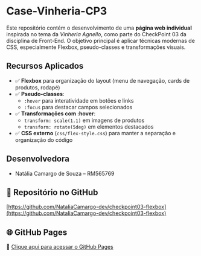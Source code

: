 # Case-Vinheria-CP3

Este repositório contém o desenvolvimento de uma **página web individual** inspirada no tema da *Vinheria Agnello*, como parte do CheckPoint 03 da disciplina de Front-End. O objetivo principal é aplicar técnicas modernas de CSS, especialmente Flexbox, pseudo-classes e transformações visuais.

## Recursos Aplicados

- ✅ **Flexbox** para organização do layout (menu de navegação, cards de produtos, rodapé)
- ✅ **Pseudo-classes**:
  - `:hover` para interatividade em botões e links
  - `:focus` para destacar campos selecionados
- ✅ **Transformações com :hover**:
  - `transform: scale(1.1)` em imagens de produtos
  - `transform: rotate(5deg)` em elementos destacados
- ✅ **CSS externo** (`css/flex-style.css`) para manter a separação e organização do código

## Desenvolvedora

- Natália Camargo de Souza – RM565769

## 🔗 Repositório no GitHub

[https://github.com/NataliaCamargo-dev/checkpoint03-flexbox](https://github.com/NataliaCamargo-dev/checkpoint03-flexbox)

## 🌐 GitHub Pages

🔗 [Clique aqui para acessar o GitHub Pages](https://nataliacamargo-dev.github.io/checkpoint03-flexbox/)
